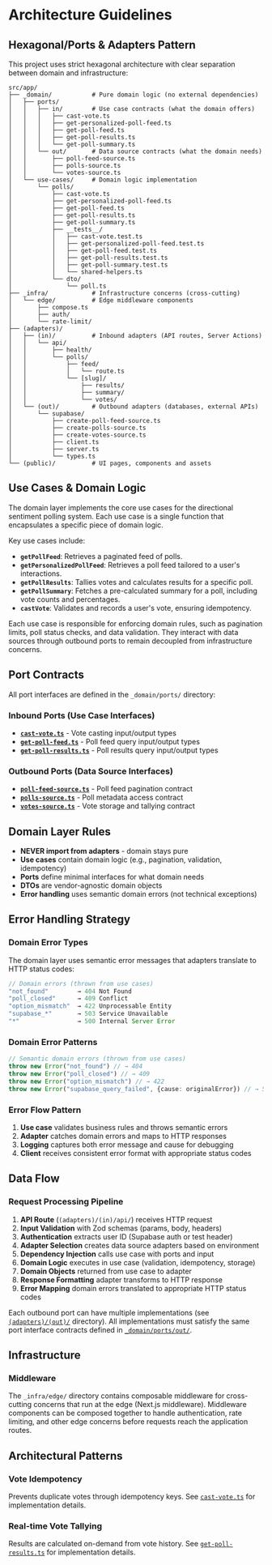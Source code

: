 # Architecture Guidelines

## Hexagonal/Ports & Adapters Pattern

This project uses strict hexagonal architecture with clear separation between domain and infrastructure:

```
src/app/
├── _domain/           # Pure domain logic (no external dependencies)
│   ├── ports/
│   │   ├── in/        # Use case contracts (what the domain offers)
│   │   │   ├── cast-vote.ts
│   │   │   ├── get-personalized-poll-feed.ts
│   │   │   ├── get-poll-feed.ts
│   │   │   ├── get-poll-results.ts
│   │   │   └── get-poll-summary.ts
│   │   └── out/       # Data source contracts (what the domain needs)
│   │       ├── poll-feed-source.ts
│   │       ├── polls-source.ts
│   │       └── votes-source.ts
│   └── use-cases/     # Domain logic implementation
│       └── polls/
│           ├── cast-vote.ts
│           ├── get-personalized-poll-feed.ts
│           ├── get-poll-feed.ts
│           ├── get-poll-results.ts
│           ├── get-poll-summary.ts
│           ├── __tests__/
│           │   ├── cast-vote.test.ts
│           │   ├── get-personalized-poll-feed.test.ts
│           │   ├── get-poll-feed.test.ts
│           │   ├── get-poll-results.test.ts
│           │   ├── get-poll-summary.test.ts
│           │   └── shared-helpers.ts
│           └── dto/
│               └── poll.ts
├── _infra/            # Infrastructure concerns (cross-cutting)
│   └── edge/          # Edge middleware components
│       ├── compose.ts
│       ├── auth/
│       └── rate-limit/
├── (adapters)/
│   ├── (in)/          # Inbound adapters (API routes, Server Actions)
│   │   └── api/
│   │       ├── health/
│   │       └── polls/
│   │           ├── feed/
│   │           │   └── route.ts
│   │           └── [slug]/
│   │               ├── results/
│   │               ├── summary/
│   │               └── votes/
│   └── (out)/         # Outbound adapters (databases, external APIs)
│       └── supabase/
│           ├── create-poll-feed-source.ts
│           ├── create-polls-source.ts
│           ├── create-votes-source.ts
│           ├── client.ts
│           ├── server.ts
│           └── types.ts
└── (public)/          # UI pages, components and assets
```

## Use Cases & Domain Logic

The domain layer implements the core use cases for the directional sentiment polling system. Each use case is a single function that encapsulates a specific piece of domain logic.

Key use cases include:

- **`getPollFeed`**: Retrieves a paginated feed of polls.
- **`getPersonalizedPollFeed`**: Retrieves a poll feed tailored to a user's interactions.
- **`getPollResults`**: Tallies votes and calculates results for a specific poll.
- **`getPollSummary`**: Fetches a pre-calculated summary for a poll, including vote counts and percentages.
- **`castVote`**: Validates and records a user's vote, ensuring idempotency.

Each use case is responsible for enforcing domain rules, such as pagination limits, poll status checks, and data validation. They interact with data sources through outbound ports to remain decoupled from infrastructure concerns.

## Port Contracts

All port interfaces are defined in the `_domain/ports/` directory:

### Inbound Ports (Use Case Interfaces)

- **[`cast-vote.ts`](../src/app/_domain/ports/in/cast-vote.ts)** - Vote casting input/output types
- **[`get-poll-feed.ts`](../src/app/_domain/ports/in/get-poll-feed.ts)** - Poll feed query input/output types
- **[`get-poll-results.ts`](../src/app/_domain/ports/in/get-poll-results.ts)** - Poll results query input/output types

### Outbound Ports (Data Source Interfaces)

- **[`poll-feed-source.ts`](../src/app/_domain/ports/out/poll-feed-source.ts)** - Poll feed pagination contract
- **[`polls-source.ts`](../src/app/_domain/ports/out/polls-source.ts)** - Poll metadata access contract
- **[`votes-source.ts`](../src/app/_domain/ports/out/votes-source.ts)** - Vote storage and tallying contract

## Domain Layer Rules

- **NEVER import from adapters** - domain stays pure
- **Use cases** contain domain logic (e.g., pagination, validation, idempotency)
- **Ports** define minimal interfaces for what domain needs
- **DTOs** are vendor-agnostic domain objects
- **Error handling** uses semantic domain errors (not technical exceptions)

## Error Handling Strategy

### Domain Error Types

The domain layer uses semantic error messages that adapters translate to HTTP status codes:

```typescript
// Domain errors (thrown from use cases)
"not_found"        → 404 Not Found
"poll_closed"      → 409 Conflict
"option_mismatch"  → 422 Unprocessable Entity
"supabase_*"       → 503 Service Unavailable
"*"                → 500 Internal Server Error
```

### Domain Error Patterns

```typescript
// Semantic domain errors (thrown from use cases)
throw new Error("not_found") // → 404
throw new Error("poll_closed") // → 409
throw new Error("option_mismatch") // → 422
throw new Error("supabase_query_failed", {cause: originalError}) // → 503
```

### Error Flow Pattern

1. **Use case** validates business rules and throws semantic errors
2. **Adapter** catches domain errors and maps to HTTP responses
3. **Logging** captures both error message and cause for debugging
4. **Client** receives consistent error format with appropriate status codes

## Data Flow

### Request Processing Pipeline

1. **API Route** (`(adapters)/(in)/api/`) receives HTTP request
2. **Input Validation** with Zod schemas (params, body, headers)
3. **Authentication** extracts user ID (Supabase auth or test header)
4. **Adapter Selection** creates data source adapters based on environment
5. **Dependency Injection** calls use case with ports and input
6. **Domain Logic** executes in use case (validation, idempotency, storage)
7. **Domain Objects** returned from use case to adapter
8. **Response Formatting** adapter transforms to HTTP response
9. **Error Mapping** domain errors translated to appropriate HTTP status codes

Each outbound port can have multiple implementations (see [`(adapters)/(out)/`](<../src/app/(adapters)/(out)/>) directory). All implementations must satisfy the same port interface contracts defined in [`_domain/ports/out/`](../src/app/_domain/ports/out/).

## Infrastructure

### Middleware

The `_infra/edge/` directory contains composable middleware for cross-cutting concerns that run at the edge (Next.js middleware). Middleware components can be composed together to handle authentication, rate limiting, and other edge concerns before requests reach the application routes.

## Architectural Patterns

### Vote Idempotency

Prevents duplicate votes through idempotency keys. See [`cast-vote.ts`](../src/app/_domain/use-cases/polls/cast-vote.ts) for implementation details.

### Real-time Vote Tallying

Results are calculated on-demand from vote history. See [`get-poll-results.ts`](../src/app/_domain/use-cases/polls/get-poll-results.ts) for implementation details.
